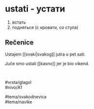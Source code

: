 # ustati - устати

1. встать  
2. подняться (с кровати, со стула)

## Rečenice

Ustajem [[svaki|svakog]] jutra u pet sati.

Juče smo ustali [[kasno]] jer je bio vikend.

<br>

#vrsta/glagol  
#nivo/A1  

#tema/svakodnevica  
#tema/navike  
